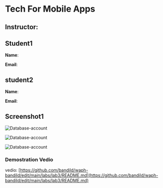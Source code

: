 # Tech For Mobile Apps

## Instructor: 
## Student1

**Name**: 

**Email**: 

## student2

**Name**:

**Email**:


## Screenshot1

![Database-account](images/lab3-1.png)

![Database-account](images/lab3-1.png)

![Database-account](images/lab3-1.png)



### Demostration Vedio

vedio:
[https://github.com/bandild/waph-bandild/edit/main/labs/lab3/README.md](https://github.com/bandild/waph-bandild/edit/main/labs/lab3/README.md)

